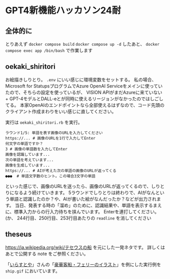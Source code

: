 # GPT4新機能ハッカソン24耐

## 全体的に

とりあえず `docker compose build` `docker compose up -d` したあと、 `docker compose exec app /bin/bash` で作業します

## oekaki_shiritori

お絵描きしりとり。
`.env` にいい感じに環境変数をセットする。
私の場合、Microsoft for StatupsプログラムでAzure OpenAI Serviceをメインに使っていたので、そちらの設定を使っているが、
VISION APIがまだAzureに来ていない + GPT-4モデルとDALL-eとが同時に使えるリージョンがなかったのではしごしてる。
本家OpenAIのエンドポイントなら全部使えるはずなので、コード先頭のクライアント作成まわりをいい感じに直してください。

実行は `oekaki_shiritori.rb` を実行。

```
ラウンド1/5: 単語を表す画像のURLを入力してください
https://... # 画像のURLを1行で入力してEnter
何文字の単語ですか？
3 # 画像の単語数を入力してEnter
画像を認識しています...
次の単語を考えています...
画像を生成しています...
https://... # AIが考えた次の単語の画像のURLが返ってくる
●●●  # 単語文字数のヒント。この場合3文字の単語
```

といった感じで、画像のURLを送ったら、画像のURLが返ってくるので、しりとりになるよう続けていきます。
5ラウンドでしりとりは終わりで、AIがなんという単語と認識したのか？や、AIが書いた絵がなんだったか？などが出力されます。
当日、発表する時の「溜め」のために、認識結果や、単語を表示するまえに、標準入力からの行入力待ちを挟んでいます。
Enterを連打してください。 (か、 244行目、250行目、253行目あたりの `readline` を消してください

## theseus

https://ja.wikipedia.org/wiki/テセウスの船 を元にした一発ネタです。
詳しくはあとで公開する note をご参照ください。

「[いらすとや](https://www.irasutoya.com/)」さんの「[豪華客船・フェリーのイラスト](https://www.irasutoya.com/2013/05/blog-post_3676.html)」を例にした実行例を `ship.gif` においています。
